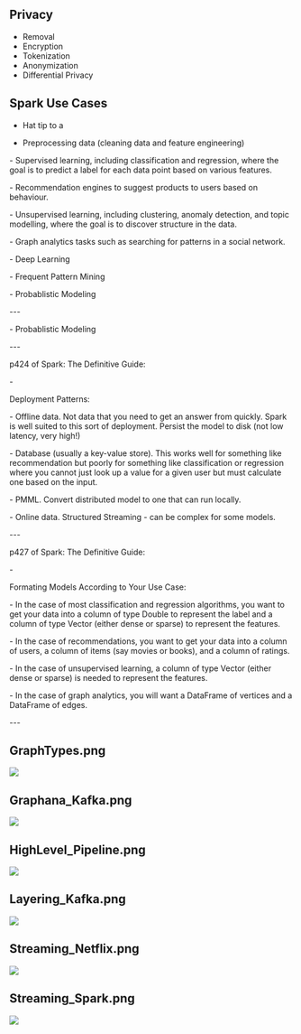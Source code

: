 ## Privacy

* Removal
* Encryption
* Tokenization
* Anonymization
* Differential Privacy



## Spark Use Cases

* Hat tip to a

* Preprocessing data (cleaning data and feature engineering)
<p>- Supervised learning, including classification and regression, where the goal is to predict a label for each data point based on various features.</p>
<p>- Recommendation engines to suggest products to users based on behaviour.</p>
<p>- Unsupervised learning, including clustering, anomaly detection, and topic modelling, where the goal is to discover structure in the data.</p>
<p>- Graph analytics tasks such as searching for patterns in a social network.</p>
<p>- Deep Learning</p>
<p>- Frequent Pattern Mining</p>
<p>- Probablistic Modeling</p>
<p>---</p>
<p>- Probablistic Modeling</p>
<p>---</p>
<p>p424 of Spark: The Definitive Guide:</p>
<p>-</p>
<p>Deployment Patterns:</p>
<p>- Offline data.  Not data that you need to get an answer from quickly.  Spark is well suited to this sort of deployment.  Persist the model to disk (not low latency, very high!)</p>
<p>- Database (usually a key-value store).  This works well for something like recommendation but poorly for something like classification or regression where you cannot just look up a value for a given user but must calculate one based on the input.</p>
<p>- PMML.  Convert distributed model to one that can run locally.</p>
<p>- Online data.  Structured Streaming - can be complex for some models.</p>
<p>---</p>
<p>p427 of Spark: The Definitive Guide:</p>
<p>-</p>
<p>Formating Models According to Your Use Case:</p>
<p>- In the case of most classification and regression algorithms, you want to get your data into a column of type Double to represent the label and a column of type Vector (either dense or sparse) to represent the features.</p>
<p>- In the case of recommendations, you want to get your data into a column of users, a column of items (say movies or books), and a column of ratings.</p>
<p>- In the case of unsupervised learning, a column of type Vector (either dense or sparse) is needed to represent the features.</p>
<p>- In the case of graph analytics, you will want a DataFrame of vertices and a DataFrame of edges.</p>
<p>---</p>


## GraphTypes.png

![](https://github.com/geoffreylink/Projects/blob/master/08%20Data%20Engineering/GraphTypes.png)

## Graphana_Kafka.png

![](https://github.com/geoffreylink/Projects/blob/master/08%20Data%20Engineering/Graphana_Kafka.png)

## HighLevel_Pipeline.png

![](https://github.com/geoffreylink/Projects/blob/master/08%20Data%20Engineering/HighLevel_Pipeline.png)

## Layering_Kafka.png

![](https://github.com/geoffreylink/Projects/blob/master/08%20Data%20Engineering/Layering_Kafka.png)

## Streaming_Netflix.png

![](https://github.com/geoffreylink/Projects/blob/master/08%20Data%20Engineering/Streaming_Netflix.png)

## Streaming_Spark.png

![](https://github.com/geoffreylink/Projects/blob/master/08%20Data%20Engineering/Streaming_Spark.png)

